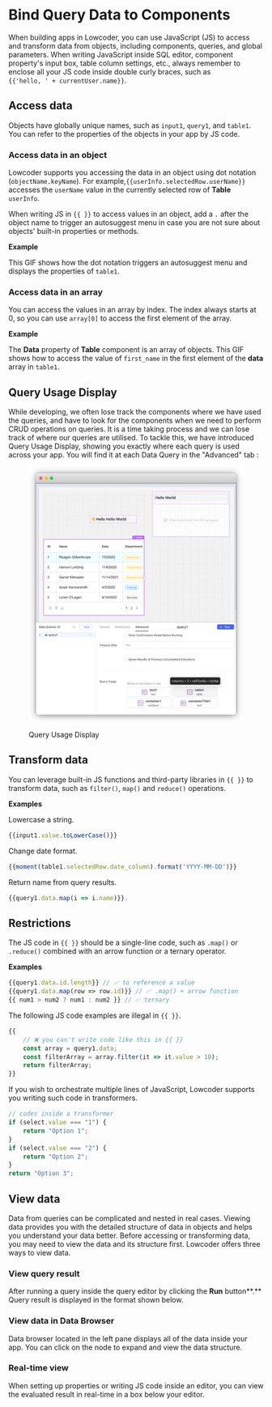 # Bind Query Data to Components

When building apps in Lowcoder, you can use JavaScript (JS) to access and transform data from objects, including components, queries, and global parameters. When writing JavaScript inside SQL editor, component property's input box, table column settings, etc., always remember to enclose all your JS code inside double curly braces, such as \
`{{'hello, ' + currentUser.name}}`.

## Access data

Objects have globally unique names, such as `input1`, `query1`, and `table1`. You can refer to the properties of the objects in your app by JS code.

### Access data in an object

Lowcoder supports you accessing the data in an object using dot notation (`objectName.keyName`). For example,`{{userInfo.selectedRow.userName}}` accesses the `userName` value in the currently selected row of **Table** `userInfo`.

When writing JS in `{{ }}` to access values in an object, add a `.` after the object name to trigger an autosuggest menu in case you are not sure about objects' built-in properties or methods.

**Example**

This GIF shows how the dot notation triggers an autosuggest menu and displays the properties of `table1`.

### Access data in an array

You can access the values in an array by index. The index always starts at 0, so you can use `array[0]` to access the first element of the array.

**Example**

The **Data** property of **Table** component is an array of objects. This GIF shows how to access the value of `first_name` in the first element of the **data** array in `table1`.

## Query Usage Display

While developing, we often lose track the components where we have used the queries, and have to look for the components when we need to perform CRUD operations on queries. It is a time taking process and we can lose track of where our queries are utilised. To tackle this, we have introduced Query Usage Display, showing you exactly where each query is used across your app. You will find it at each Data Query in the "Advanced" tab :&#x20;

<figure><img src="../../.gitbook/assets/frame_generic_light (1).png" alt=""><figcaption><p>Query Usage Display</p></figcaption></figure>

## Transform data

You can leverage built-in JS functions and third-party libraries in `{{ }}` to transform data, such as `filter()`, `map()` and `reduce()` operations.

**Examples**

Lowercase a string.

```javascript
{{input1.value.toLowerCase()}}
```

Change date format.

```javascript
{{moment(table1.selectedRow.date_column).format('YYYY-MM-DD')}}
```

Return name from query results.

```javascript
{{query1.data.map(i => i.name)}}. 
```

## Restrictions

The JS code in `{{ }}` should be a single-line code, such as `.map()` or `.reduce()` combined with an arrow function or a ternary operator.

**Examples**

```javascript
{{query1.data.id.length}} // ✅ to reference a value
{{query1.data.map(row => row.id)}} // ✅ .map() + arrow function
{{ num1 > num2 ? num1 : num2 }} // ✅ ternary
```

The following JS code examples are illegal in `{{ }}`.

```javascript
{{ 
    // ❌ you can't write code like this in {{ }}
    const array = query1.data;
    const filterArray = array.filter(it => it.value > 10);
    return filterArray; 
}}
```

If you wish to orchestrate multiple lines of JavaScript, Lowcoder supports you writing such code in transformers.

```javascript
// codes inside a transformer
if (select.value === "1") {  
    return "Option 1";
}
if (select.value === "2") {
    return "Option 2";
}
return "Option 3"; 
```

## View data

Data from queries can be complicated and nested in real cases. Viewing data provides you with the detailed structure of data in objects and helps you understand your data better. Before accessing or transforming data, you may need to view the data and its structure first. Lowcoder offers three ways to view data.

### View query result

After running a query inside the query editor by clicking the **Run** button\*\*.\*\* Query result is displayed in the format shown below.

### View data in Data Browser

Data browser located in the left pane displays all of the data inside your app. You can click on the node to expand and view the data structure.

### Real-time view

When setting up properties or writing JS code inside an editor, you can view the evaluated result in real-time in a box below your editor.
